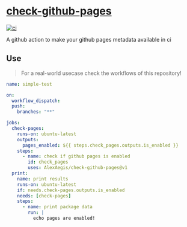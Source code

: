 # [check-github-pages](https://github.com/marketplace/actions/check-github-pages)

[![ci](https://github.com/AlexAegis/check-github-pages/actions/workflows/simple-test.yml/badge.svg)](https://github.com/AlexAegis/check-github-pages/actions/workflows/simple-test.yml)

A github action to make your github pages metadata available in ci

## Use

> For a real-world usecase check the workflows of this repository!

```yaml
name: simple-test

on:
  workflow_dispatch:
  push:
    branches: "**"

jobs:
  check-pages:
    runs-on: ubuntu-latest
    outputs:
      pages_enabled: ${{ steps.check_pages.outputs.is_enabled }}
    steps:
      - name: check if github pages is enabled
        id: check_pages
        uses: AlexAegis/check-github-pages@v1
  print:
    name: print results
    runs-on: ubuntu-latest
    if: needs.check-pages.outputs.is_enabled
    needs: [check-pages]
    steps:
      - name: print package data
        run: |
          echo pages are enabled!
```
